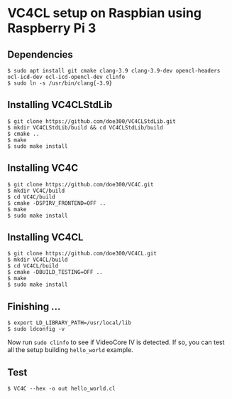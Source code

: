 # VC4CL setup on Raspbian using Raspberry Pi 3

## Dependencies
```
$ sudo apt install git cmake clang-3.9 clang-3.9-dev opencl-headers ocl-icd-dev ocl-icd-opencl-dev clinfo
$ sudo ln -s /usr/bin/clang{-3.9}
```

## Installing VC4CLStdLib
```
$ git clone https://github.com/doe300/VC4CLStdLib.git
$ mkdir VC4CLStdLib/build && cd VC4CLStdLib/build
$ cmake ..
$ make
$ sudo make install
```

## Installing VC4C
```
$ git clone https://github.com/doe300/VC4C.git
$ mkdir VC4C/build
$ cd VC4C/build
$ cmake -DSPIRV_FRONTEND=OFF ..
$ make
$ sudo make install
```

## Installing VC4CL
```
$ git clone https://github.com/doe300/VC4CL.git
$ mkdir VC4CL/build
$ cd VC4CL/build
$ cmake -DBUILD_TESTING=OFF ..
$ make
$ sudo make install
```

## Finishing ...
```
$ export LD_LIBRARY_PATH=/usr/local/lib
$ sudo ldconfig -v
```

Now run `sudo clinfo` to see if VideoCore IV is detected.
If so, you can test all the setup building `hello_world` example.

## Test
```
$ VC4C --hex -o out hello_world.cl
```
